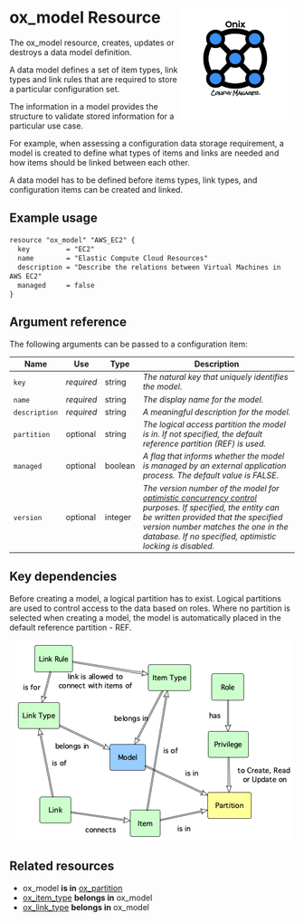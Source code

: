 # ox_model Resource <img src="../../../docs/pics/ox.png" width="200" height="200" align="right">

The ox_model resource, creates, updates or destroys a data model definition.

A data model defines a set of item types, link types and link rules that are required to store a particular configuration set.

The information in a model provides the structure to validate stored information for a particular use case.

For example, when assessing a configuration data storage requirement, a model is created to define what types of items and links are needed and how items should be linked between each other.

A data model has to be defined before items types,  link types, and configuration items can be created and linked.

## Example usage

```hcl
resource "ox_model" "AWS_EC2" {
  key         = "EC2"
  name        = "Elastic Compute Cloud Resources"
  description = "Describe the relations between Virtual Machines in AWS EC2"
  managed     = false
}
```

## Argument reference

The following arguments can be passed to a configuration item:

| Name | Use | Type |  Description |
|---|---|---|---|
| `key` | *required* | string | *The natural key that uniquely identifies the model.* |
| `name`| *required* | string | *The display name for the model.* |
| `description`| *required* | string | *A meaningful description for the model.* |
| `partition`| optional | string | *The logical access partition the model is in. If not specified, the default reference partition (REF) is used.* |
| `managed` | optional | boolean | *A flag that informs whether the model is managed by an external application process. The default value is FALSE.* |
| `version` | optional | integer | *The version number of the model for [optimistic concurrency control](https://en.wikipedia.org/wiki/Optimistic_concurrency_control) purposes. If specified, the entity can be written provided that the specified version number matches the one in the database. If no specified, optimistic locking is disabled.* |

## Key dependencies

Before creating a model, a logical partition has to exist. Logical partitions are used to control access to the data based on roles. Where no partition is selected when creating a model, the model is automatically placed in the default reference partition - REF.

![Model](../pics/model.png)

## Related resources

- ox_model **is in** [ox_partition](ox_partition.md)
- [ox_item_type](ox_item_type.md) **belongs in** ox_model
- [ox_link_type](ox_link_type.md) **belongs in** ox_model
